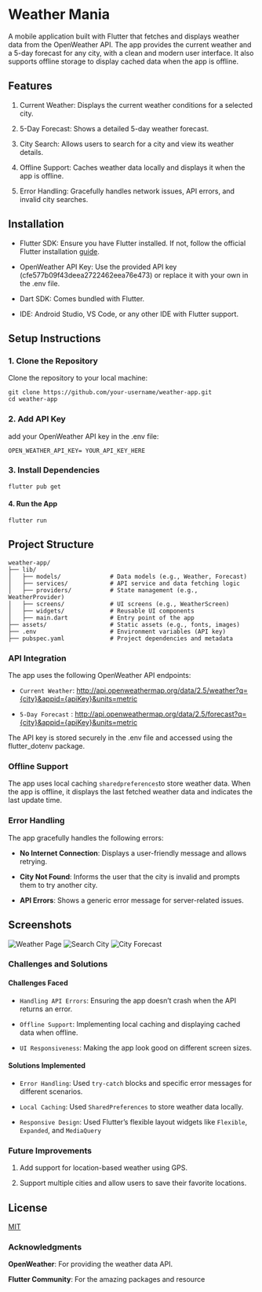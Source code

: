 # Weather Mania

A mobile application built with Flutter that fetches and displays weather data from the OpenWeather API. The app provides the current weather and a 5-day forecast for any city, with a clean and modern user interface. It also supports offline storage to display cached data when the app is offline.

## Features
1. Current Weather: Displays the current weather conditions for a selected city.

2. 5-Day Forecast: Shows a detailed 5-day weather forecast.

3. City Search: Allows users to search for a city and view its weather details.

4. Offline Support: Caches weather data locally and displays it when the app is offline.

5. Error Handling: Gracefully handles network issues, API errors, and invalid city searches.

## Installation
- Flutter SDK: Ensure you have Flutter installed. If not, follow the official Flutter installation [guide](https://docs.flutter.dev/get-started/install).

- OpenWeather API Key: Use the provided API key (cfe577b09f43deea2722462eea76e473) or replace it with your own in the .env file.

- Dart SDK: Comes bundled with Flutter.

- IDE: Android Studio, VS Code, or any other IDE with Flutter support.

## Setup Instructions
### 1. Clone the Repository
Clone the repository to your local machine:


```
git clone https://github.com/your-username/weather-app.git
cd weather-app
```

### 2. Add API Key
add your OpenWeather API key in the .env file:
``` 
OPEN_WEATHER_API_KEY= YOUR_API_KEY_HERE
```
### 3. Install Dependencies
```
flutter pub get
```
#### 4. Run the App
```
flutter run
```
## Project Structure
```
weather-app/
├── lib/
│   ├── models/              # Data models (e.g., Weather, Forecast)
│   ├── services/            # API service and data fetching logic
│   ├── providers/           # State management (e.g., WeatherProvider)
│   ├── screens/             # UI screens (e.g., WeatherScreen)
│   ├── widgets/             # Reusable UI components
│   ├── main.dart            # Entry point of the app
├── assets/                  # Static assets (e.g., fonts, images)
├── .env                     # Environment variables (API key)
├── pubspec.yaml             # Project dependencies and metadata
```
### API Integration
The app uses the following OpenWeather API endpoints:

- `Current Weather`: http://api.openweathermap.org/data/2.5/weather?q={city}&appid={apiKey}&units=metric

- `5-Day Forecast` : http://api.openweathermap.org/data/2.5/forecast?q={city}&appid={apiKey}&units=metric

The API key is stored securely in the .env file and accessed using the flutter_dotenv package.

### Offline Support
The app uses local caching `sharedpreferences`to store weather data. When the app is offline, it displays the last fetched weather data and indicates the last update time.

### Error Handling
The app gracefully handles the following errors:

- **No Internet Connection**: Displays a user-friendly message and allows retrying.

- **City Not Found**: Informs the user that the city is invalid and prompts them to try another city.

- **API Errors**: Shows a generic error message for server-related issues.

## Screenshots
![Weather  Page](/assets/images/city_weather.jpeg "Weather Page")
![Search City](/assets/images/city_seach.jpeg "Search City")
![City Forecast](/assets/images/city_forecast.jpeg "City Forecast")

### Challenges and Solutions
#### Challenges Faced
- `Handling API Errors`: Ensuring the app doesn’t crash when the API returns an error.

- `Offline Support`: Implementing local caching and displaying cached data when offline.

- `UI Responsiveness`: Making the app look good on different screen sizes.

#### Solutions Implemented
- `Error Handling`: Used `try-catch` blocks and specific error messages for different scenarios.

- `Local Caching`: Used `SharedPreferences` to store weather data locally.

- `Responsive Design`: Used Flutter’s flexible layout widgets like `Flexible`, `Expanded`, and `MediaQuery`

### Future Improvements
1. Add support for location-based weather using GPS.

2. Support multiple cities and allow users to save their favorite locations.
## License

[MIT](https://choosealicense.com/licenses/mit/)

### Acknowledgments
**OpenWeather**: For providing the weather data API.

**Flutter Community**: For the amazing packages and resource